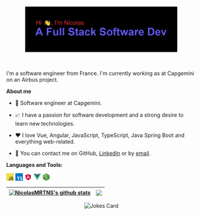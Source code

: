<p align="center"><a href="https://github.com/NicolasMRTNS"><img width="80%" src="./assets/header.png" /></a></p>

<br />

I'm a software engineer from France. I'm currently working as at Capgemini on an Airbus project.

**About me**

- 💼 Software engineer at Capgemini.

- 📈 I have a passion for software development and a strong desire to learn new technologies.

- ❤️ I love Vue, Angular, JavaScript, TypeScript, Java Spring Boot and everything web-related.

- 💬 You can contact me on GitHub, [LinkedIn](https://www.linkedin.com/in/nicolas-martins-a7316212b/) or by <a href="mailto:nicolas.martins@hotmail.fr">email</a>.

**Languages and Tools:**

<code><img height="20" src="https://raw.githubusercontent.com/github/explore/80688e429a7d4ef2fca1e82350fe8e3517d3494d/topics/javascript/javascript.png"></code>
<code><img height="20" src="https://raw.githubusercontent.com/github/explore/80688e429a7d4ef2fca1e82350fe8e3517d3494d/topics/typescript/typescript.png"></code>
<code><img height="20" src="https://raw.githubusercontent.com/github/explore/80688e429a7d4ef2fca1e82350fe8e3517d3494d/topics/angular/angular.png"></code>
<code><img height="20" src="https://raw.githubusercontent.com/github/explore/5c058a388828bb5fde0bcafd4bc867b5bb3f26f3/topics/vue/vue.png"></code>
<code><img height="20" src="https://raw.githubusercontent.com/github/explore/80688e429a7d4ef2fca1e82350fe8e3517d3494d/topics/nodejs/nodejs.png"></code>

| <a href="https://github.com/anuraghazra/github-readme-stats"><img align="center" src="https://github-readme-stats.vercel.app/api?username=NicolasMRTNS&show_icons=true&include_all_commits=true&theme=tokyonight&hide_border=true" alt="NicolasMRTNS's github stats" /></a> | <a href="https://github.com/anuraghazra/github-readme-stats"><img align="center" src="https://github-readme-stats.vercel.app/api/top-langs/?username=NicolasMRTNS&layout=compact&theme=tokyonight&hide_border=true" /></a> |
| --------------------------------------------------------------------------------------------------------------------------------------------------------------------------------------------------------------------------------------------------------------------------- | -------------------------------------------------------------------------------------------------------------------------------------------------------------------------------------------------------------------------- |

<div align="center">
<img src="https://readme-jokes.vercel.app/api" alt="Jokes Card" />
</div>

<!--
**NicolasMRTNS/NicolasMRTNS** is a ✨ _special_ ✨ repository because its `README.md` (this file) appears on your GitHub profile.

Here are some ideas to get you started:

- 🔭 I’m currently working on ...
- 🌱 I’m currently learning ...
- 👯 I’m looking to collaborate on ...
- 🤔 I’m looking for help with ...
- 💬 Ask me about ...
- 📫 How to reach me: ...
- 😄 Pronouns: ...
- ⚡ Fun fact: ...
-->
